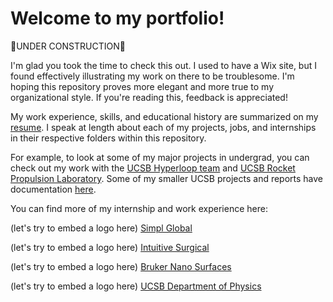 # Welcome to my portfolio!
 
🚧UNDER CONSTRUCTION🚧

I'm glad you took the time to check this out. I used to have a Wix site, but I found effectively illustrating my work on there to be troublesome. I'm hoping this repository proves
more elegant and more true to my organizational style. If you're reading this, feedback is appreciated!

My work experience, skills, and educational history are summarized on my [resume](https://github.com/dibachi/portfolio/blob/main/Jack%20Dibachi%20Resume%2009_2021.pdf). I speak at length about each of my projects, jobs, and internships in their respective folders within this repository.

For example, to look at some of my major projects in undergrad, you can check out my work with the [UCSB Hyperloop team](https://github.com/dibachi/portfolio/tree/main/UCSB%20Hyperloop) and [UCSB Rocket Propulsion Laboratory](https://github.com/dibachi/portfolio/tree/main/Rocket%20Propulsion%20Laboratory). Some of my smaller UCSB projects and reports have documentation [here](https://github.com/dibachi/portfolio/tree/main/UCSB%20Projects%20and%20Reports).

You can find more of my internship and work experience here:

(let's try to embed a logo here)
[Simpl Global](https://github.com/dibachi/portfolio/tree/main/LZ%20Dark%20Matter%20Collaboration)

(let's try to embed a logo here)
[Intuitive Surgical](https://github.com/dibachi/portfolio/tree/main/LZ%20Dark%20Matter%20Collaboration)

(let's try to embed a logo here)
[Bruker Nano Surfaces](https://github.com/dibachi/portfolio/tree/main/LZ%20Dark%20Matter%20Collaboration)

(let's try to embed a logo here)
[UCSB Department of Physics](https://github.com/dibachi/portfolio/tree/main/LZ%20Dark%20Matter%20Collaboration) 
